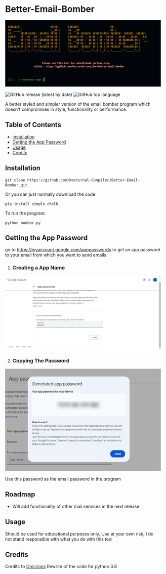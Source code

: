 # Better-Email-Bomber

![Better-Email-Bomber](media/3.png)

![GitHub release (latest by date)](https://img.shields.io/github/v/release/Nocturnal-Compiler/Better-Email-Bomber)
![GitHub top language](https://img.shields.io/github/languages/top/Nocturnal-Compiler/Better-Email-Bomber)

A better styled and simpler version of the email bomber program which doesn't compromises in style, functionality or performance.

## Table of Contents
- [Installation](#installation)
- [Getting the App Password](#getting-the-app-password)
- [Usage](#usage)
- [Credits](#credits)

## Installation
```
git clone https://github.com/Nocturnal-Compiler/Better-Email-Bomber.git
```
Or you can just normally download the code
```
pip install simple_chalk
```
To run the program:
```
python bomber.py
```
## Getting the App Password

go to https://myaccount.google.com/apppasswords to get an app password to your email from which you want to send emails

1. ### Creating a App Name
![App-Name](media/1.png)

2. ### Copying The Password
![Email-Password](media/2.png)

Use this password as the email password in the program

## Roadmap
- Will add functionality of other mail services in the next release

## Usage
Should be used for educational purposes only, Use at your own risk, I do not stand responsible with what you do with this tool

## Credits
Credits to [Omicrons](https://github.com/mohinparamasivam/Email-Bomber) Rewrite of the code for python 3.8